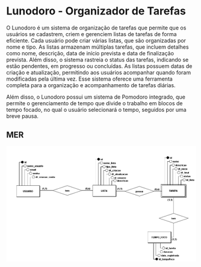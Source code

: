 # Lunodoro - Organizador de Tarefas

O Lunodoro é um sistema de organização de tarefas que permite que os usuários se cadastrem, criem e gerenciem listas de tarefas de forma eficiente. Cada usuário pode criar várias listas, que são organizadas por nome e tipo. As listas armazenam múltiplas tarefas, que incluem detalhes como nome, descrição, data de início prevista e data de finalização prevista. Além disso, o sistema rastreia o status das tarefas, indicando se estão pendentes, em progresso ou concluídas. As listas possuem datas de criação e atualização, permitindo aos usuários acompanhar quando foram modificadas pela última vez. Esse sistema oferece uma ferramenta completa para a organização e acompanhamento de tarefas diárias.

Além disso, o Lunodoro possui um sistema de Pomodoro integrado, que permite o gerenciamento de tempo que divide o trabalho em blocos de tempo focado, no qual o usuário selecionará o tempo, seguidos por uma breve pausa.

## MER

![MER_pomodoro](./public/MER/MER.png)